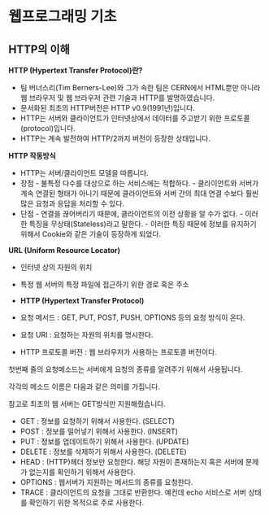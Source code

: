# 웹프로그래밍 기초

## HTTP의 이해

**HTTP (Hypertext Transfer Protocol)란?**

- 팀 버너스리(Tim Berners-Lee)와 그가 속한 팀은 CERN에서 HTML뿐만 아니라 웹 브라우저 및 웹 브라우저 관련 기술과 HTTP를 발명하였습니다.
- 문서화된 최초의 HTTP버전은 HTTP v0.9(1991년)입니다.
- HTTP는 서버와 클라이언트가 인터넷상에서 데이터를 주고받기 위한 프로토콜(protocol)입니다.
- HTTP는 계속 발전하여 HTTP/2까지 버전이 등장한 상태입니다.

 

**HTTP 작동방식**

- HTTP는 서버/클라이언트 모델을 따릅니다.
- 장점
  \- 불특정 다수를 대상으로 하는 서비스에는 적합하다.
  \- 클라이언트와 서버가 계속 연결된 형태가 아니기 때문에 클라이언트와 서버 간의 최대 연결 수보다 훨씬 많은 요청과 응답을 처리할 수 있다.
- 단점
  \- 연결을 끊어버리기 때문에, 클라이언트의 이전 상황을 알 수가 없다.
  \- 이러한 특징을 무상태(Stateless)라고 말한다.
  \- 이러한 특징 때문에 정보를 유지하기 위해서 Cookie와 같은 기술이 등장하게 되었다.

 

**URL (Uniform Resource Locator)**

- 인터넷 상의 자원의 위치
- 특정 웹 서버의 특정 파일에 접근하기 위한 경로 혹은 주소

- **HTTP (Hypertext Transfer Protocol)**

- 요청 메서드 : GET, PUT, POST, PUSH, OPTIONS 등의 요청 방식이 온다.
- 요청 URI : 요청하는 자원의 위치를 명시한다.
- HTTP 프로토콜 버전 : 웹 브라우저가 사용하는 프로토콜 버전이다.

첫번째 줄의 요청메소드는 서버에게 요청의 종류를 알려주기 위해서 사용됩니다.

각각의 메소드 이름은 다음과 같은 의미를 가집니다.

참고로 최초의 웹 서버는 GET방식만 지원해줬습니다.

- GET : 정보를 요청하기 위해서 사용한다. (SELECT)
- POST : 정보를 밀어넣기 위해서 사용한다. (INSERT)
- PUT : 정보를 업데이트하기 위해서 사용한다. (UPDATE)
- DELETE : 정보를 삭제하기 위해서 사용한다. (DELETE)
- HEAD : (HTTP)헤더 정보만 요청한다. 해당 자원이 존재하는지 혹은 서버에 문제가 없는지를 확인하기 위해서 사용한다.
- OPTIONS : 웹서버가 지원하는 메서드의 종류를 요청한다.
- TRACE : 클라이언트의 요청을 그대로 반환한다. 예컨데 echo 서비스로 서버 상태를 확인하기 위한 목적으로 주로 사용한다.





